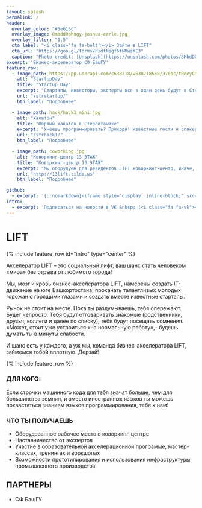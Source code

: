 ```yaml
---
layout: splash
permalink: /
header:
  overlay_color: "#5e616c"
  overlay_image: 8mbdd0phxgy-joshua-earle.jpg
  overlay_filter: "0.5"
  cta_label: "<i class='fa fa-bolt'></i> Зайти в LIFT"
  cta_url: "https://goo.gl/forms/PidtNegf6fNMwsKC3"
  caption: "Photo credit: [Unsplash](https://unsplash.com/photos/8MbdD0pHXGY)"
excerpt: 'Бизнес-акселератор СФ БашГУ'
feature_row:
  - image_path: https://pp.userapi.com/c638718/v638718550/376bc/tRneyCM9lT4.jpg
    alt: "StartupDay"
    title: "Startup Day"
    excerpt: "Стартапы, инвесторы, эксперты все в один день будут в Стерлитамаке 19 мая."
    url: "/strstartup/"
    btn_label: "Подробнее"

  - image_path: hack/hack1_mini.jpg
    alt: "Хакатон"
    title: "Первый хакатон в Стерлитамаке"
    excerpt: "Умеешь программировать? Приходи! известные гости и спикеры, нетворкинг, призы от партнеров и много интересного."
    url: "/strhack1/"
    btn_label: "Подробнее"

  - image_path: coworking.jpg
    alt: "Коворкинг-центр 13 ЭТАЖ"
    title: "Коворкинг-центр 13 ЭТАЖ"
    excerpt: "Мы оборудуем для резидентов LIFT коворкинг-центр, иначе, коллективный офис, организованный по принципу открытого пространства."
    url: "http://13lift.tilda.ws"
    btn_label: "Подробнее"

github:
  - excerpt: '{::nomarkdown}<iframe style="display: inline-block;" src="https://ghbtns.com/github-btn.html?user=mmistakes&repo=minimal-mistakes&type=star&count=true&size=large" frameborder="0" scrolling="0" width="160px" height="30px"></iframe> <iframe style="display: inline-block;" src="https://ghbtns.com/github-btn.html?user=mmistakes&repo=minimal-mistakes&type=fork&count=true&size=large" frameborder="0" scrolling="0" width="158px" height="30px"></iframe>{:/nomarkdown}'
intro:
  - excerpt: 'Подписаться на новости в VK &nbsp; [<i class="fa fa-vk"></i> @4liftnet](https://vk.com/4liftnet){: .btn .btn--vk}'
---
```


# LIFT

{% include feature_row id="intro" type="center" %}

Акселератор LIFT – это социальный лифт, ваш шанс стать человеком «мира» без отрыва от любимого города!

Мы, мозг и кровь бизнес-акселератора LIFT, намерены создать IT-движение на юге Башкортостана, прокачать талантливых молодых горожан с горящими глазами и создать вместе известные стартапы.

Рынок не стоит на месте. Пока ты раздумываешь, тебя опережают.
Будет непросто. Тебя будут отговаривать знакомые (родственники, друзья, коллеги и далее по списку), тебя будут посещать сомнения. «Может, стоит уже устроиться «на нормальную работу»,- будешь думать ты в минуты слабости.

И шанс есть у каждого, а уж мы, команда бизнес-акселератора LIFT, займемся тобой вплотную. Дерзай!


{% include feature_row %}

### ДЛЯ КОГО:

Eсли строчки машинного кода для тебя значат больше, чем для большинства землян, и вместо иностранных языков ты можешь похвастаться знанием языков программирования, тебе к нам!


### ЧТО ТЫ ПОЛУЧАЕШЬ
* Оборудованное рабочее место в коворкинг-центре
* Наставничество от экспертов
* Участие в образовательной акселерационной программе, мастер-классах, тренингах и воркшопах
* Возможности прототипирования и использования инфраструктуры промышленного производства.

## ПАРТНЕРЫ

 * СФ БашГУ
